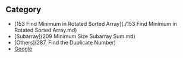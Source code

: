 ## Category

- [153 Find Minimum in Rotated Sorted Array](./153 Find Minimum in Rotated Sorted Array.md)
- [Subarray](209 Minimum Size Subarray Sum.md)
- [Others](287. Find the Duplicate Number)
- [Google](http://www.google.com/)
